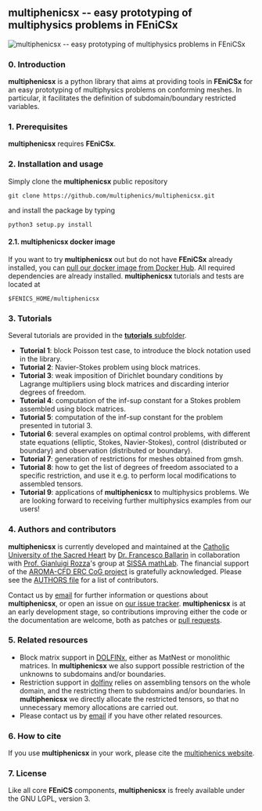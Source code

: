 ## multiphenicsx -- easy prototyping of multiphysics problems in FEniCSx ##
![multiphenicsx -- easy prototyping of multiphysics problems in FEniCSx](https://raw.githubusercontent.com/multiphenics/multiphenicsx/main/docs/multiphenicsx-logo-small.png "multiphenicsx -- easy prototyping of multiphysics problems in FEniCSx")

### 0. Introduction
**multiphenicsx** is a python library that aims at providing tools in **FEniCSx** for an easy prototyping of multiphysics problems on conforming meshes. In particular, it facilitates the definition of subdomain/boundary restricted variables.

### 1. Prerequisites
**multiphenicsx** requires **FEniCSx**.

### 2. Installation and usage
Simply clone the **multiphenicsx** public repository
```
git clone https://github.com/multiphenics/multiphenicsx.git
```
and install the package by typing
```
python3 setup.py install
```

#### 2.1. multiphenicsx docker image
If you want to try **multiphenicsx** out but do not have **FEniCSx** already installed, you can [pull our docker image from Docker Hub](https://hub.docker.com/r/multiphenics/multiphenics/). All required dependencies are already installed. **multiphenicsx** tutorials and tests are located at
```
$FENICS_HOME/multiphenicsx
```

### 3. Tutorials
Several tutorials are provided in the [**tutorials** subfolder](https://github.com/multiphenics/multiphenicsx/tree/main/tutorials).
* **Tutorial 1**: block Poisson test case, to introduce the block notation used in the library.
* **Tutorial 2**: Navier-Stokes problem using block matrices.
* **Tutorial 3**: weak imposition of Dirichlet boundary conditions by Lagrange multipliers using block matrices and discarding interior degrees of freedom.
* **Tutorial 4**: computation of the inf-sup constant for a Stokes problem assembled using block matrices.
* **Tutorial 5**: computation of the inf-sup constant for the problem presented in tutorial 3.
* **Tutorial 6**: several examples on optimal control problems, with different state equations (elliptic, Stokes, Navier-Stokes), control (distributed or boundary) and observation (distributed or boundary).
* **Tutorial 7**: generation of restrictions for meshes obtained from gmsh.
* **Tutorial 8**: how to get the list of degrees of freedom associated to a specific restriction, and use it e.g. to perform local modifications to assembled tensors.
* **Tutorial 9**: applications of **multiphenicsx** to multiphysics problems. We are looking forward to receiving further multiphysics examples from our users!

### 4. Authors and contributors
**multiphenicsx** is currently developed and maintained at the [Catholic University of the Sacred Heart](https://www.unicatt.it/) by [Dr. Francesco Ballarin](https://www.francescoballarin.it) in collaboration with [Prof. Gianluigi Rozza](https://people.sissa.it/~grozza/)'s group at [SISSA mathLab](http://mathlab.sissa.it/). The financial support of the [AROMA-CFD ERC CoG project](https://people.sissa.it/~grozza/aroma-cfd/) is gratefully acknowledged. Please see the [AUTHORS file](https://github.com/multiphenics/multiphenicsx/blob/main/AUTHORS) for a list of contributors.

Contact us by [email](mailto:francesco.ballarin@unicatt.it) for further information or questions about **multiphenicsx**, or open an issue on [our issue tracker](https://github.com/multiphenics/multiphenicsx/issues). **multiphenicsx** is at an early development stage, so contributions improving either the code or the documentation are welcome, both as patches or [pull requests](https://github.com/multiphenics/multiphenicsx/pulls).

### 5. Related resources
* Block matrix support in [DOLFINx](https://github.com/FEniCS/dolfinx), either as MatNest or monolithic matrices. In **multiphenicsx** we also support possible restriction of the unknowns to subdomains and/or boundaries.
* Restriction support in [dolfiny](https://github.com/michalhabera/dolfiny) relies on assembling tensors on the whole domain, and the restricting them to subdomains and/or boundaries. In **multiphenicsx** we directly allocate the restricted tensors, so that no unnecessary memory allocations are carried out.
* Please contact us by [email](mailto:francesco.ballarin@unicatt.it) if you have other related resources.

### 6. How to cite
If you use **multiphenicsx** in your work, please cite the [multiphenics website](http://mathlab.sissa.it/multiphenics).

### 7. License
Like all core **FEniCS** components, **multiphenicsx** is freely available under the GNU LGPL, version 3.
